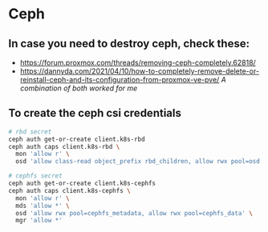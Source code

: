 # Ceph

## In case you need to destroy ceph, check these:
- https://forum.proxmox.com/threads/removing-ceph-completely.62818/
- https://dannyda.com/2021/04/10/how-to-completely-remove-delete-or-reinstall-ceph-and-its-configuration-from-proxmox-ve-pve/
*A combination of both worked for me*

## To create the ceph csi credentials
```bash
# rbd secret
ceph auth get-or-create client.k8s-rbd
ceph auth caps client.k8s-rbd \
  mon 'allow r' \
  osd 'allow class-read object_prefix rbd_children, allow rwx pool=osd'

# cephfs secret
ceph auth get-or-create client.k8s-cephfs
ceph auth caps client.k8s-cephfs \
  mon 'allow r' \
  mds 'allow *' \
  osd 'allow rwx pool=cephfs_metadata, allow rwx pool=cephfs_data' \
  mgr 'allow *'
```
